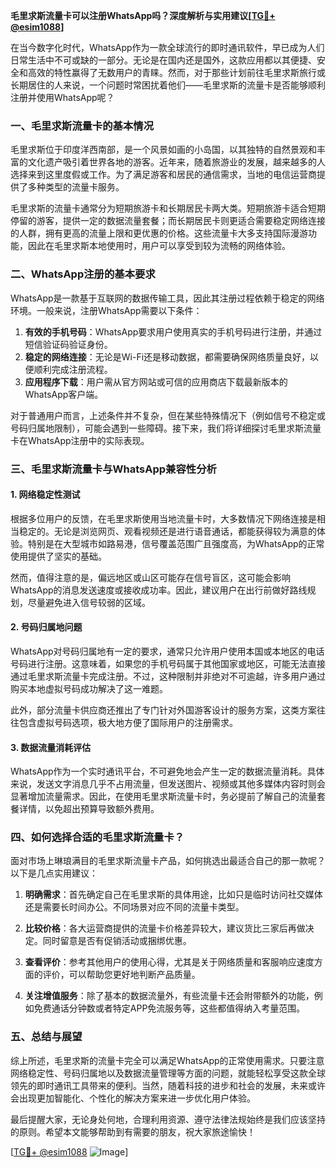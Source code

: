 **毛里求斯流量卡可以注册WhatsApp吗？深度解析与实用建议[[TG💪+ @esim1088](https://t.me/s/esim1088)]**

在当今数字化时代，WhatsApp作为一款全球流行的即时通讯软件，早已成为人们日常生活中不可或缺的一部分。无论是在国内还是国外，这款应用都以其便捷、安全和高效的特性赢得了无数用户的青睐。然而，对于那些计划前往毛里求斯旅行或长期居住的人来说，一个问题时常困扰着他们——毛里求斯的流量卡是否能够顺利注册并使用WhatsApp呢？

### 一、毛里求斯流量卡的基本情况

毛里求斯位于印度洋西南部，是一个风景如画的小岛国，以其独特的自然景观和丰富的文化遗产吸引着世界各地的游客。近年来，随着旅游业的发展，越来越多的人选择来到这里度假或工作。为了满足游客和居民的通信需求，当地的电信运营商提供了多种类型的流量卡服务。

毛里求斯的流量卡通常分为短期旅游卡和长期居民卡两大类。短期旅游卡适合短期停留的游客，提供一定的数据流量套餐；而长期居民卡则更适合需要稳定网络连接的人群，拥有更高的流量上限和更优惠的价格。这些流量卡大多支持国际漫游功能，因此在毛里求斯本地使用时，用户可以享受到较为流畅的网络体验。

### 二、WhatsApp注册的基本要求

WhatsApp是一款基于互联网的数据传输工具，因此其注册过程依赖于稳定的网络环境。一般来说，注册WhatsApp需要以下条件：

1. **有效的手机号码**：WhatsApp要求用户使用真实的手机号码进行注册，并通过短信验证码验证身份。
2. **稳定的网络连接**：无论是Wi-Fi还是移动数据，都需要确保网络质量良好，以便顺利完成注册流程。
3. **应用程序下载**：用户需从官方网站或可信的应用商店下载最新版本的WhatsApp客户端。

对于普通用户而言，上述条件并不复杂，但在某些特殊情况下（例如信号不稳定或号码归属地限制），可能会遇到一些障碍。接下来，我们将详细探讨毛里求斯流量卡在WhatsApp注册中的实际表现。

### 三、毛里求斯流量卡与WhatsApp兼容性分析

#### 1. 网络稳定性测试

根据多位用户的反馈，在毛里求斯使用当地流量卡时，大多数情况下网络连接是相当稳定的。无论是浏览网页、观看视频还是进行语音通话，都能获得较为满意的体验。特别是在大型城市如路易港，信号覆盖范围广且强度高，为WhatsApp的正常使用提供了坚实的基础。

然而，值得注意的是，偏远地区或山区可能存在信号盲区，这可能会影响WhatsApp的消息发送速度或接收成功率。因此，建议用户在出行前做好路线规划，尽量避免进入信号较弱的区域。

#### 2. 号码归属地问题

WhatsApp对号码归属地有一定的要求，通常只允许用户使用本国或本地区的电话号码进行注册。这意味着，如果您的手机号码属于其他国家或地区，可能无法直接通过毛里求斯流量卡完成注册。不过，这种限制并非绝对不可逾越，许多用户通过购买本地虚拟号码成功解决了这一难题。

此外，部分流量卡供应商还推出了专门针对外国游客设计的服务方案，这类方案往往包含虚拟号码选项，极大地方便了国际用户的注册需求。

#### 3. 数据流量消耗评估

WhatsApp作为一个实时通讯平台，不可避免地会产生一定的数据流量消耗。具体来说，发送文字消息几乎不占用流量，但发送图片、视频或其他多媒体内容时则会显著增加流量需求。因此，在使用毛里求斯流量卡时，务必提前了解自己的流量套餐详情，以免超出预算导致额外费用。

### 四、如何选择合适的毛里求斯流量卡？

面对市场上琳琅满目的毛里求斯流量卡产品，如何挑选出最适合自己的那一款呢？以下是几点实用建议：

1. **明确需求**：首先确定自己在毛里求斯的具体用途，比如只是临时访问社交媒体还是需要长时间办公。不同场景对应不同的流量卡类型。
   
2. **比较价格**：各大运营商提供的流量卡价格差异较大，建议货比三家后再做决定。同时留意是否有促销活动或捆绑优惠。
   
3. **查看评价**：参考其他用户的使用心得，尤其是关于网络质量和客服响应速度方面的评价，可以帮助您更好地判断产品质量。
   
4. **关注增值服务**：除了基本的数据流量外，有些流量卡还会附带额外的功能，例如免费通话分钟数或者特定APP免流服务等，这些都值得纳入考量范围。

### 五、总结与展望

综上所述，毛里求斯的流量卡完全可以满足WhatsApp的正常使用需求。只要注意网络稳定性、号码归属地以及数据流量管理等方面的问题，就能轻松享受这款全球领先的即时通讯工具带来的便利。当然，随着科技的进步和社会的发展，未来或许会出现更加智能化、个性化的解决方案来进一步优化用户体验。

最后提醒大家，无论身处何地，合理利用资源、遵守法律法规始终是我们应该坚持的原则。希望本文能够帮助到有需要的朋友，祝大家旅途愉快！

[[TG💪+ @esim1088](https://t.me/s/esim1088) ![Image](https://i.postimg.cc/4NQfJmqS/Snipaste-2025-05-13-00-14-12.png)]